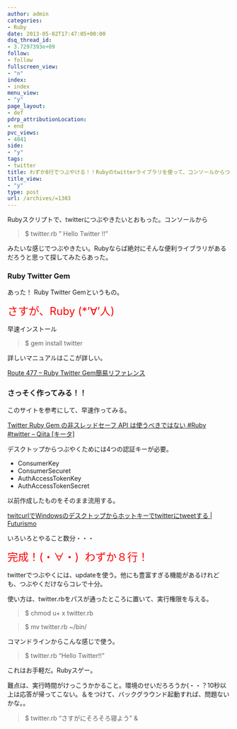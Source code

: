 ```yaml
---
author: admin
categories:
- Ruby
date: 2013-05-02T17:47:05+00:00
dsq_thread_id:
- 3.7297393e+09
follow:
- follow
fullscreen_view:
- "n"
index:
- index
menu_view:
- "y"
page_layout:
- def
pdrp_attributionLocation:
- end
pvc_views:
- 4041
side:
- "y"
tags:
- twitter
title: わずか8行でつぶやける！！Rubyのtwitterライブラリを使って、コンソールからつぶやくRubyスクリプトがお手軽すぎた
title_view:
- "y"
type: post
url: /archives/=1303
---
```


Rubyスクリプトで、twitterにつぶやきたいとおもった。コンソールから

> $ twitter.rb &#8221; Hello Twitter !!&#8221;

みたいな感じでつぶやきたい。Rubyならば絶対にそんな便利ライブラリがあるだろうと思って探してみたらあった。

### Ruby Twitter Gem

あった！ Ruby Twitter Gemというもの。

<span style="color: #ff0000; font-size: x-large;">さすが、Ruby (*&#8217;∀&#8217;人)</span>

早速インストール

> $ gem install twitter

詳しいマニュアルはここが詳しい。

[Route 477 &#8211; Ruby Twitter Gem簡易リファレンス][1]

### さっそく作ってみる！！

このサイトを参考にして、早速作ってみる。

[Twitter Ruby Gem の非スレッドセーフ API は使うべきではない #Ruby #twitter &#8211; Qiita [キータ]][2]

デスクトップからつぶやくためには4つの認証キーが必要。

  * ConsumerKey
  * ConsumerSecuret
  * AuthAccessTokenKey
  * AuthAccessTokenSecret

以前作成したものをそのまま流用する。

[twitcurlでWindowsのデスクトップからホットキーでtwitterにtweetする | Futurismo][3]

いろいろとやること数分・・・

<span style="color: #ff0000; font-size: x-large;">完成！(・∀・)  わずか８行！</span>



twitterでつぶやくには、updateを使う。他にも豊富すぎる機能があるけれども、つぶやくだけならコレで十分。

使い方は、twitter.rbをパスが通ったところに置いて、実行権限を与える。

> $ chmod u+ x twitter.rb
  
> $ mv twitter.rb ~/bin/

コマンドラインからこんな感じで使う。

> $ twitter.rb &#8220;Hello Twitter!!&#8221;

これはお手軽だ。Rubyスゲー。

難点は、実行時間がけっこうかかること。環境のせいだろろうか(・・？10秒以上は応答が帰ってこない。＆をつけて、バックグラウンド起動すれば、問題ないかな。。

> $ twitter.rb &#8220;さすがにそろそろ寝よう&#8221; &

 [1]: https://route477.net/w/?RubyTwitterJa
 [2]: https://qiita.com/items/1b61e1fe4841f81baaf9
 [3]: https://futurismo.biz/archives/1150